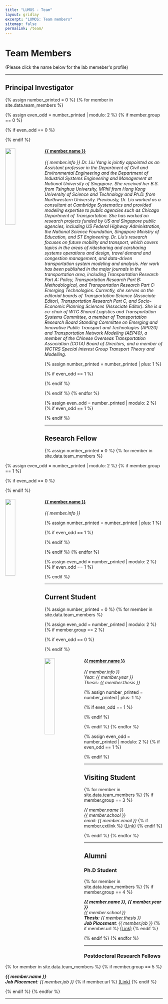 ```yaml
---
title: "LUMOS - Team"
layout: gridlay
excerpt: "LUMOS: Team members"
sitemap: false
permalink: /team/
---
```


# Team Members
(Please click the name below for the lab memeber's profile)


---

## Principal Investigator
{% assign number_printed = 0 %}
{% for member in site.data.team_members %}

{% assign even_odd = number_printed | modulo: 2 %}
{% if member.group == 0 %}

{% if even_odd == 0 %}
<div class="row">
{% endif %}

<div class="col-sm-12 clearfix">
  <img src="{{ site.url }}{{ site.baseurl }}/images/teampic/{{ member.photo }}" class="img-responsive" width="25%" style="float: left" />
  <h4><a href="{{ member.url }}" class="off">{{ member.name }}</a></h4>
  <i>{{ member.info }}</i>
  <i>Dr. Liu Yang is jointly appointed as an Assistant professor in the Department of Civil and Environmental Engineering and the Department of Industrial Systems Engineering and Management at National University of Singapore. She received her B.S. from Tsinghua University,  MPhil from Hong Kong University of Science and Technology and  Ph.D. from Northwestern University. Previously, Dr. Liu worked as a consultant at Cambridge Systematics and provided modeling expertise to public agencies such as Chicago Department of Transportation. She has worked on research projects funded by US and Singapore public agencies, including US Federal Highway Administration, the National Science Foundation, Singapore Ministry of Education, and ST Engineering.  Dr. Liu’s research focuses on future mobility and transport, which covers topics in the areas of ridesharing and carsharing systems operations and design, travel demand and congestion management, and data-driven transportation system modeling and analysis. Her work has been published in the major journals in the transportation area, including Transportation Research Part A: Policy, Transportation Research Part B: Methodological, and Transportation Research Part C: Emerging Technologies. Currently, she serves on the editorial boards of Transportation Science (Associate Editor), Transportation Research Part C, and Socio-Economic Planning Sciences (Associate Editor). She is a co-chair of WTC Shared Logistics and Transportation Systems Committee, a member of Transportation Research Board Standing Committee on Emerging and Innovative Public Transport and Technologies (AP020) and Transportation Network Modeling (AEP40), a member of the Chinese Overseas Transportation Association (COTA) Board of Directors, and a member of WCTRS Special Interest Group Transport Theory and Modelling.</i>
</div>

{% assign number_printed = number_printed | plus: 1 %}

{% if even_odd == 1 %}
</div>
{% endif %}

{% endif %}
{% endfor %}

{% assign even_odd = number_printed | modulo: 2 %}
{% if even_odd == 1 %}
</div>
{% endif %}

---

## Research Fellow
{% assign number_printed = 0 %}
{% for member in site.data.team_members %}

{% assign even_odd = number_printed | modulo: 2 %}
{% if member.group == 1 %}

{% if even_odd == 0 %}
<div class="row">
{% endif %}

<div class="col-sm-6 clearfix">
  <img src="{{ site.url }}{{ site.baseurl }}/images/teampic/{{ member.photo }}" class="img-responsive" width="25%" style="float: left" />
  <h4><a href="{{ member.url }}" class="off">{{ member.name }}</a></h4>
  <i>{{ member.info }}</i>
</div>

{% assign number_printed = number_printed | plus: 1 %}

{% if even_odd == 1 %}
</div>
{% endif %}

{% endif %}
{% endfor %}

{% assign even_odd = number_printed | modulo: 2 %}
{% if even_odd == 1 %}
</div>
{% endif %}

---

## Current Student
{% assign number_printed = 0 %}
{% for member in site.data.team_members %}

{% assign even_odd = number_printed | modulo: 2 %}
{% if member.group == 2 %}

{% if even_odd == 0 %}
<div class="row">
{% endif %}

<div class="col-sm-6 clearfix">
  <img src="{{ site.url }}{{ site.baseurl }}/images/teampic/{{ member.photo }}" class="img-responsive" width="25%" style="float: left" />
  <h4><a href="{{ member.url }}" class="off">{{ member.name }}</a></h4>
  <i>{{ member.info }}</i> <br>
  <i>Year: {{ member.year }}</i> <br>
  <i>Thesis: {{ member.thesis }}</i> <br>
</div>

{% assign number_printed = number_printed | plus: 1 %}

{% if even_odd == 1 %}
</div>
{% endif %}

{% endif %}
{% endfor %}

{% assign even_odd = number_printed | modulo: 2 %}
{% if even_odd == 1 %}
</div>
{% endif %}

---

## Visiting Student
{% for member in site.data.team_members %}
{% if member.group == 3 %}

<i class="alumni1">{{ member.name }}</i><br>
<i class="alumni2">{{ member.school }}</i><br>
<i class="alumni2">email: {{ member.email }}</i> {% if member.extlink %} <a class="alumni2" style="padding-left: 0px;" href="{{ member.extlink }}">(Link)</a> {% endif %}

{% endif %}
{% endfor %}

---

## Alumni

### Ph.D Student

{% for member in site.data.team_members %}
{% if member.group == 4 %}

<i class="alumni1" style="font-weight:bold">{{ member.name }}, {{ member.year }}</i><br>
<i class="alumni2">{{ member.school }}</i><br>
<i class="alumni2"><b>Thesis</b>: {{ member.thesis }}</i><br>
<i class="alumni2"><b>Job Placement</b>: {{ member.job }} </i> {% if member.url %} <a class="alumni2" style="padding-left: 0px;" href="{{ member.url }}">(Link)</a> {% endif %}

{% endif %}
{% endfor %}



---

### Postdoctoral Research Fellows

{% for member in site.data.team_members %}
{% if member.group == 5 %}

<i class="alumni1" style="font-weight:bold">{{ member.name }}</i><br>
<i class="alumni2"><b>Job Placement</b>: {{ member.job }}</i> {% if member.url %} <a class="alumni2" style="padding-left: 0px;" href="{{ member.url }}">(Link)</a> {% endif %}

{% endif %}
{% endfor %}



---






